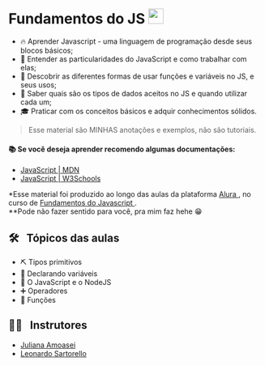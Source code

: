 <h1> Fundamentos do JS <img src="https://raw.githubusercontent.com/kaueMarques/kaueMarques/master/hi.gif" width="30px"></h1>
  
- 🔥 Aprender Javascript - uma linguagem de programação desde seus blocos básicos;
- 🔭 Entender as particularidades do JavaScript e como trabalhar com elas;
- 🔬 Descobrir as diferentes formas de usar funções e variáveis no JS, e seus usos;
- 💬 Saber quais são os tipos de dados aceitos no JS e quando utilizar cada um;
- 🎓 Praticar com os conceitos básicos e adquir conhecimentos sólidos.

> Esse material são MINHAS anotações e exemplos, não são tutoriais. 

<h4> 📚 Se você deseja aprender recomendo algumas documentações: </h4>

- <a href = "https://developer.mozilla.org/pt-BR/docs/Web/JavaScript" 
     target="_blank">
    JavaScript | MDN
    </a>
- <a href = "https://www.w3schools.com/js/default.asp" 
     target="_blank">
    JavaScript | W3Schools
    </a>

<p> *Esse material foi produzido ao longo das aulas da plataforma 
  <a href = "https://www.alura.com.br/curso-online-fundamentos-javascript-tipos-variaveis-funcoes" 
     target="_blank">
    Alura
  </a>
, no curso de 
  <a href = "https://www.alura.com.br/curso-online-fundamentos-javascript-tipos-variaveis-funcoes"
     target="_blank">
    Fundamentos do Javascript
  </a>.
<br>
**Pode não fazer sentido para você, pra mim faz hehe 😁 
</p>


## 🛠 &nbsp; Tópicos das aulas
  
- ⛏️ Tipos primitivos 
- 📝 Declarando variáveis
- 🤨 O JavaScript e o NodeJS
- ➕ Operadores
- 💬 Funções

## 👨‍🏫 &nbsp; Instrutores

- <a href = "https://github.com/JulianaAmoasei" target="_blank"> Juliana Amoasei </a>
- <a href = "https://github.com/leollo98" target="_blank"> Leonardo Sartorello </a>

